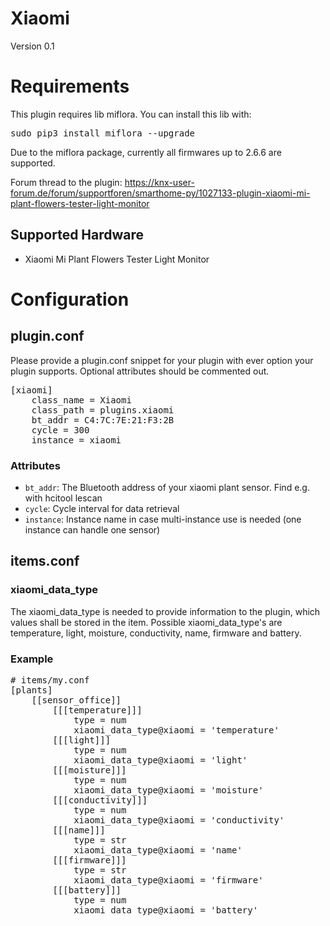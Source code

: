 # Xiaomi

Version 0.1

# Requirements
This plugin requires lib miflora. You can install this lib with:
<pre>
sudo pip3 install miflora --upgrade
</pre>

Due to the miflora package, currently all firmwares up to 2.6.6 are supported.

Forum thread to the plugin: https://knx-user-forum.de/forum/supportforen/smarthome-py/1027133-plugin-xiaomi-mi-plant-flowers-tester-light-monitor

## Supported Hardware

* Xiaomi Mi Plant Flowers Tester Light Monitor

# Configuration

## plugin.conf

Please provide a plugin.conf snippet for your plugin with ever option your plugin supports. Optional attributes should be commented out.

<pre>
[xiaomi]
    class_name = Xiaomi
    class_path = plugins.xiaomi
    bt_addr = C4:7C:7E:21:F3:2B
    cycle = 300
    instance = xiaomi
</pre>

### Attributes
  * `bt_addr`: The Bluetooth address of your xiaomi plant sensor. Find e.g. with hcitool lescan
  * `cycle`: Cycle interval for data retrieval
  * `instance`: Instance name in case multi-instance use is needed (one instance can handle one sensor)


## items.conf

### xiaomi_data_type

The xiaomi_data_type is needed to provide information to the plugin, which values shall be stored in the item.
Possible xiaomi_data_type's are temperature, light, moisture, conductivity, name, firmware and battery.

### Example

<pre>
# items/my.conf
[plants]
    [[sensor_office]]
		[[[temperature]]]
			type = num
			xiaomi_data_type@xiaomi = 'temperature'
		[[[light]]]
			type = num
			xiaomi_data_type@xiaomi = 'light'
		[[[moisture]]]
			type = num
			xiaomi_data_type@xiaomi = 'moisture'
		[[[conductivity]]]
			type = num
			xiaomi_data_type@xiaomi = 'conductivity'
        [[[name]]]
            type = str
            xiaomi_data_type@xiaomi = 'name'
		[[[firmware]]]
            type = str
            xiaomi_data_type@xiaomi = 'firmware'
		[[[battery]]]
            type = num
            xiaomi_data_type@xiaomi = 'battery'
</pre>